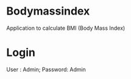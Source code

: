 # Bodymassindex
 Application to calculate BMI (Body Mass Index)

# Login
User : Admin;
Password: Admin
